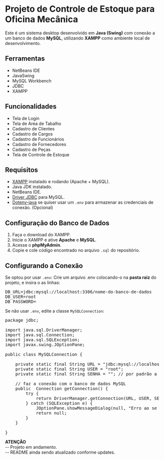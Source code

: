# Projeto de Controle de Estoque para Oficina Mecânica
  Este é um sistema desktop desenvolvido em **Java (Swing)** com conexão a um banco de dados **MySQL**, utilizando **XAMPP** como ambiente local de desenvolvimento.

## Ferramentas
 - NetBeans IDE
 - JavaSwing
 - MySQL Workbench
 - JDBC
 - XAMPP

## Funcionalidades
 - Tela de Login
 - Tela de Area de Tabalho
 - Cadastro de Clientes
 - Cadastro de Cargos
 - Cadastro de Funcionários
 - Cadastro de Fornecedores
 - Cadastro de Peças
 - Tela de Controle de Estoque

 ## Requisitos
 - [XAMPP](https://www.apachefriends.org/pt_br/index.html) instalado e rodando (Apache + MySQL).
 - Java JDK instalado.
 - NetBeans IDE.
 - [Driver JDBC](https://repo1.maven.org/maven2/com/mysql/mysql-connector-j/8.4.0/) para MySQL.
 - [Dotenv-java](https://repo1.maven.org/maven2/io/github/cdimascio/dotenv-java/3.0.0/) se quiser usar um `.env` para armazenar as credenciais de conexão. (Opcional)

 ## Configuração do Banco de Dados
 1. Faça o download do XAMPP.
 2. Inicie o XAMPP e ative **Apache** e **MySQL**.
 3. Acesse o **phpMyAdmin**.
 4. Copie e cole código encontrado no arquivo `.sql` do repositório.

 ## Configurando a Conexão
 Se optou por usar `.env`:
 Crie um arquivo .env colocando-o na **pasta raiz** do projeto, e insira o as linhas:
<pre lang="markdown">
DB_URL=jdbc:mysql://localhost:3306/nome-do-banco-de-dados
DB_USER=root
DB_PASSWORD=
</pre>

Se não usar `.env`, edite a classe `MySQLConnection`:
<pre lang="java">
package jdbc;

import java.sql.DriverManager;
import java.sql.Connection;
import java.sql.SQLException;
import javax.swing.JOptionPane;

public class MySQLConnection {
        
    private static final String URL = "jdbc:mysql://localhost/sistema%20automotiva";
    private static final String USER = "root";
    private static final String SENHA = ""; // por padrão a senha é vazia no XAMPP
    
    // faz a conexão com o banco de dados MySQL
    public  Connection getConnection() {
        try {
            return DriverManager.getConnection(URL, USER, SENHA);            
        } catch (SQLException e) {
            JOptionPane.showMessageDialog(null, "Erro ao se conectar com o Banco de Dados! " + e.getMessage());
            return null;
        }
    }
    
}
</pre>

**ATENÇÃO**  
-- Projeto em andamento.  
-- README ainda sendo atualizado conforme updates.
